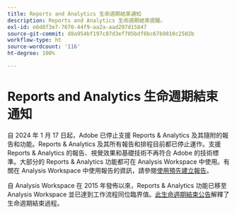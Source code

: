 ```yaml
---
title: Reports and Analytics 生命週期結束通知
description: Reports and Analytics 生命週期結束提醒。
exl-id: e6d8f3e7-7070-44f9-aa2a-aad297d15847
source-git-commit: d8a954bf197c87d3ef705bdf8bc67b9810c2502b
workflow-type: ht
source-wordcount: '116'
ht-degree: 100%

---
```


# Reports and Analytics 生命週期結束通知

自 2024 年 1 月 17 日起，Adobe 已停止支援 Reports &amp; Analytics 及其隨附的報告和功能。Reports &amp; Analytics 及其所有報告和排程目前都已停止運作。支援 Reports &amp; Analytics 的報告、視覺效果和基礎技術不再符合 Adobe 的技術標準。大部分的 Reports &amp; Analytics 功能都可在 Analysis Workspace 中使用。有關在 Analysis Workspace 中使用報告的資訊，請參閱[使用預先建立報告](https://experienceleague.adobe.com/docs/analytics/analyze/analysis-workspace/reports/use-reports.html)。

自 Analysis Workspace 在 2015 年發佈以來，Reports &amp; Analytics 功能已移至 Analysis Workspace 並已達到工作流程同位臨界值。[此生命週期結束公告](https://new.express.adobe.com/webpage/WFCyq7w8kijmB?)解釋了生命週期結束過程。
